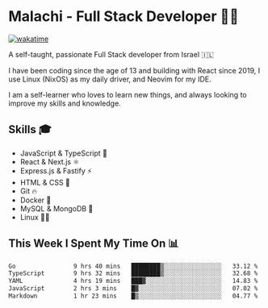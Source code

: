 # Malachi - Full Stack Developer 🚀🔥
[![wakatime](https://wakatime.com/badge/user/112ec769-e669-4b78-a46f-cf4343930741.svg)](https://wakatime.com/@112ec769-e669-4b78-a46f-cf4343930741)

A self-taught, passionate Full Stack developer from Israel 🇮🇱

I have been coding since the age of 13 and building with React since 2019, I use Linux (NixOS) as my daily driver, and Neovim for my IDE.

I am a self-learner who loves to learn new things, and always looking to improve my skills and knowledge.

## Skills 🎓
- JavaScript & TypeScript 💎
- React & Next.js ⚛️
- Express.js & Fastify ⚡️
- HTML & CSS 🎨
- Git 🔥
- Docker 🐳
- MySQL & MongoDB 💾
- Linux 👨‍💻

## This Week I Spent My Time On 📊
<!--START_SECTION:waka-->

```txt
Go                9 hrs 40 mins   ████████▒░░░░░░░░░░░░░░░░   33.12 %
TypeScript        9 hrs 32 mins   ████████▒░░░░░░░░░░░░░░░░   32.68 %
YAML              4 hrs 19 mins   ███▓░░░░░░░░░░░░░░░░░░░░░   14.83 %
JavaScript        2 hrs 3 mins    █▓░░░░░░░░░░░░░░░░░░░░░░░   07.02 %
Markdown          1 hr 23 mins    █▒░░░░░░░░░░░░░░░░░░░░░░░   04.77 %
```

<!--END_SECTION:waka-->
